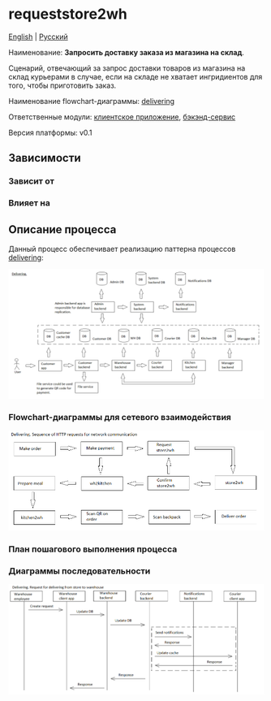 # requeststore2wh

[English](requeststore2wh.md) | [Русский](requeststore2wh.ru.md)

Наименование: **Запросить доставку заказа из магазина на склад**.

Сценарий, отвечающий за запрос доставки товаров из магазина на склад курьерами в случае, если на складе не хватает ингридиентов для того, чтобы приготовить заказ.

Наименование flowchart-диаграммы: [delivering](../../flowchartsteps/delivering/README.ru.md)

Ответственные модули: [клиентское приложение](../../frontend/courierclient.md), [бэкэнд-сервис](../../backend/courierbackend.md)

Версия платформы: v0.1

## Зависимости

### Зависит от

### Влияет на

## Описание процесса

Данный процесс обеспечивает реализацию паттерна процессов [delivering](../../flowchartsteps/delivering/README.ru.md):

![delivering_overall](../../img/processpatterns/delivering_overall.png)

### Flowchart-диаграммы для сетевого взаимодействия

![overall.delivering](../../img/flowcharts/overall.delivering.png)

### План пошагового выполнения процесса

### Диаграммы последовательности

![delivering.requeststore2wh](../../img/sequencediagram/delivering.requeststore2wh.png)
